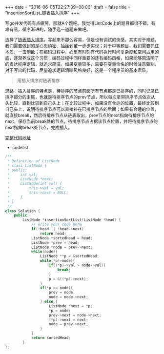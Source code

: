 +++
date = "2016-06-05T22:27:39+08:00"
draft = false
title = "insertionSortList_链表插入排序"
+++

写go并发代码有点疲劳，那就A个题吧。我觉得LintCode上的题目都很不错，有难有易，循序渐进的，随手选一道题来做吧。

选择了[链表插入排序](http://www.lintcode.com/zh-cn/problem/insertion-sort-list/)，写起来不那么容易，但是也有调试的快感，其实对于难题，我们需要做到的是心思缜密、抽丝剥茧一步步实现；对于中等题目，我们需要抓住本质，一击制敌；在编码过程中，心里有时刻有代码执行时间复杂度和空间占用的底，逐渐养成这个习惯；编码过程中同样重要的还有编码风格，如果能够简洁明了的表达程序逻辑，就追求简洁，如果变量较多，需要在变量命名的时候注意甄别，对于写出的代码，尽量追求逻辑清晰风格良好，这是一个程序员的基本素质。

> 用插入排序对链表排序

思路：插入排序的特点是，待排序的节点前面所有节点都是已排序的，同时记录已排序部分的末尾，也就是待排序节点的prev节点，所以每次拿带排序节点依次从头比较，直到比较到自己头上；在比较过程中，如果没有合适的位置，最终比较到自己头上，说明待排序节点可以直接补在已排序节点的后面；如果有合适的位置，就直接break，然后待排序节点从链表取出，prev节点的next指向待排序节点的next，保存当前break处的节点，待排序节点占据该节点位置，并将待排序节点的next指向break处节点，完成插入。

[完整代码地址](https://github.com/BG2BKK/daily-programming/blob/master/cpp/insertionSortList.cpp)

* codelist

```cpp
/**
 * Definition of ListNode
 * class ListNode {
 * public:
 *     int val;
 *     ListNode *next;
 *     ListNode(int val) {
 *         this->val = val;
 *         this->next = NULL;
 *     }
 * }
 */
class Solution { 
	public:
		ListNode *insertionSortList(ListNode *head) {
			// write your code here
			if(!head || !head->next)
				return head;
			ListNode *sortedHead = head;
			ListNode *prev = head;
			ListNode *node = prev->next;
			while(node){
				ListNode **p = &sortedHead;
				while(*p!=node){
					if((*p)->val > node->val){
						break;
					}
					p = &((*p)->next);
				}
				if(*p == node){
					prev = node;
					node = node->next;
				} else {
					ListNode *next = *p;
					*p = node;
					prev->next = node->next;
					(*p)->next = next;
					node = prev->next;
				}
			}
			return sortedHead;
		}
};
```
